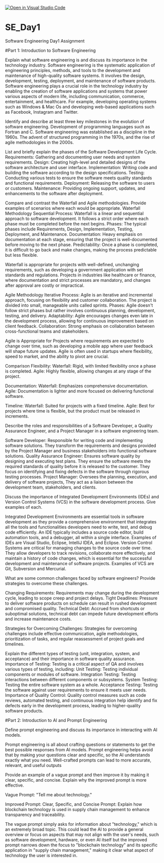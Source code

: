 [![Open in Visual Studio Code](https://classroom.github.com/assets/open-in-vscode-2e0aaae1b6195c2367325f4f02e2d04e9abb55f0b24a779b69b11b9e10269abc.svg)](https://classroom.github.com/online_ide?assignment_repo_id=15712213&assignment_repo_type=AssignmentRepo)
# SE_Day1
Software Engineering Day1 Assignment

#Part 1: Introduction to Software Engineering

Explain what software engineering is and discuss its importance in the technology industry.
Software engineering is the systematic application of engineering principles, methods, and tools to the development and maintenance of high-quality software systems. It involves the design, development, testing, deployment, and maintenance of software products.
Software engineering plays a crucial role in the technology industry by enabling the creation of software applications and systems that power various aspects of modern life, including communication, commerce, entertainment, and healthcare. For example, developing operating systems such as Windows & Mac Os and developing web-based applications such as Facebook, Instagram and Twitter.


Identify and describe at least three key milestones in the evolution of software engineering.
Development of programming languages such as Fortran and C.
Software engineering was established as a discipline in the 1960s.
The advent of structured programming in the 1970s, and the rise of agile methodologies in the 2000s.

List and briefly explain the phases of the Software Development Life Cycle.
Requirements: Gathering and documenting user needs and system requirements.
Design: Creating high-level and detailed designs of the software architecture and user interface.
Implementation: Writing code and building the software according to the design specifications.
Testing: Conducting various tests to ensure the software meets quality standards and functional requirements.
Deployment: Releasing the software to users or customers.
Maintenance: Providing ongoing support, updates, and enhancements to the software after deployment.


Compare and contrast the Waterfall and Agile methodologies. Provide examples of scenarios where each would be appropriate.
Waterfall Methodology
Sequential Process: Waterfall is a linear and sequential approach to software development. It follows a strict order where each phase must be completed before the next begins.
Phases: The typical phases include Requirements, Design, Implementation, Testing, Deployment, and Maintenance.
Documentation: Heavy emphasis on documentation at each stage, ensuring that the project is well-documented before moving to the next phase.
Predictability: Once a phase is completed, it is difficult to go back and make changes, making the process predictable but less flexible.

Waterfall is appropriate for projects with well-defined, unchanging requirements, such as developing a government application with set standards and regulations. Projects in industries like healthcare or finance, where documentation and strict processes are mandatory, and changes after approval are costly or impractical.

Agile Methodology
Iterative Process: Agile is an iterative and incremental approach, focusing on flexibility and customer collaboration. The project is divided into small, manageable units called sprints.
Phases: Agile doesn't follow strict phases but rather involves continuous planning, development, testing, and delivery.
Adaptability: Agile encourages changes even late in the development process, allowing for continuous improvement based on client feedback.
Collaboration: Strong emphasis on collaboration between cross-functional teams and stakeholders.

Agile is Appropriate for Projects where requirements are expected to change over time, such as developing a mobile app where user feedback will shape future updates.
Agile is often used in startups where flexibility, speed to market, and the ability to pivot are crucial.

Comparison
Flexibility:
Waterfall: Rigid, with limited flexibility once a phase is completed.
Agile: Highly flexible, allowing changes at any stage of the project.

Documentation:
Waterfall: Emphasizes comprehensive documentation.
Agile: Documentation is lighter and more focused on delivering functional software.

Timeline:
Waterfall: Suited for projects with a fixed timeline.
Agile: Best for projects where time is flexible, but the product must be released in increments.

Describe the roles and responsibilities of a Software Developer, a Quality Assurance Engineer, and a Project Manager in a software engineering team.

Software Developer: Responsible for writing code and implementing software solutions. They transform the requirements and designs provided by the Project Manager and business stakeholders into functional software solutions.
Quality Assurance Engineer: Ensures software quality by designing and executing test plans. They ensure the software meets the required standards of quality before it is released to the customer. They focus on identifying and fixing defects in the software through rigorous testing processes.
Project Manager: Oversees the planning, execution, and delivery of software projects, They act as a liaison between the development team, stakeholders, and clients.

Discuss the importance of Integrated Development Environments (IDEs) and Version Control Systems (VCS) in the software development process. Give examples of each.

Integrated Development Environments are essential tools in software development as they provide a comprehensive environment that integrates all the tools and functionalities developers need to write, test, and debug code efficiently. An IDE typically includes a source code editor, build automation tools, and a debugger, all within a single interface. Examples of IDEs are Visual Studio, Eclipse, IntelliJ IDEA, and Eclipse.
Version Control Systems are critical for managing changes to the source code over time. They allow developers to track revisions, collaborate more effectively, and maintain a history of code changes, which is essential for the successful development and maintenance of software projects. Examples of VCS are Git, Subversion and Mercurial.

What are some common challenges faced by software engineers? Provide strategies to overcome these challenges.

Changing Requirements: Requirements may change during the development cycle, leading to scope creep and project delays.
Tight Deadlines: Pressure to deliver software products on schedule can result in rushed development and compromised quality.
Technical Debt: Accrued from shortcuts or suboptimal solutions, technical debt can impede future development efforts and increase maintenance costs.

Strategies for Overcoming Challenges: Strategies for overcoming challenges include effective communication, agile methodologies, prioritization of tasks, and regular reassessment of project goals and timelines.


Explain the different types of testing (unit, integration, system, and acceptance) and their importance in software quality assurance.
Importance of Testing: Testing is a critical aspect of QA and involves various types of testing, including:
Unit Testing: Testing individual components or modules of software.
Integration Testing: Testing interactions between different components or subsystems.
System Testing: Testing the entire software system as a whole.
Acceptance Testing: Testing the software against user requirements to ensure it meets user needs.
Importance of Quality Control: Quality control measures such as code reviews, automated testing, and continuous integration help identify and fix defects early in the development process, leading to higher-quality software products.


#Part 2: Introduction to AI and Prompt Engineering


Define prompt engineering and discuss its importance in interacting with AI models.

Prompt engineering is all about crafting questions or statements to get the best possible responses from AI models. 
Prompt engineering helps avoid that by making your questions clear and specific, so the AI understands exactly what you need.
Well-crafted prompts can lead to more accurate, relevant, and useful outputs


Provide an example of a vague prompt and then improve it by making it clear, specific, and concise. Explain why the improved prompt is more effective.

Vague Prompt:
"Tell me about technology."

Improved Prompt:
Clear, Specific, and Concise Prompt:
Explain how blockchain technology is used in supply chain management to enhance transparency and traceability.

The vague prompt simply asks for information about "technology," which is an extremely broad topic. This could lead the AI to provide a general overview or focus on aspects that may not align with the user's needs, such as software development, hardware, or even AI itself but the improved prompt narrows down the focus to "blockchain technology" and its specific application in "supply chain management," making it clear what aspect of technology the user is interested in.
